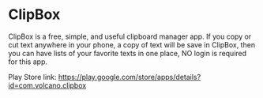 # ClipBox
ClipBox is a free, simple, and useful clipboard manager app. If you copy or cut text anywhere in your phone, a copy of text will be save in ClipBox, then you can have lists of your favorite texts in one place, NO login is required for this app.

Play Store link: https://play.google.com/store/apps/details?id=com.volcano.clipbox
